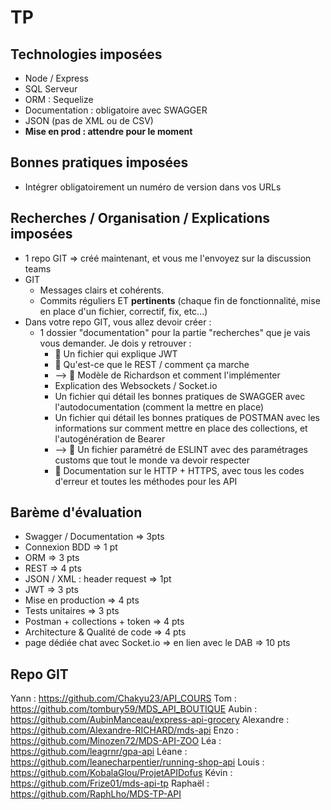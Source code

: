 # TP

## Technologies imposées 
- Node / Express
- SQL Serveur
- ORM : Sequelize
- Documentation : obligatoire avec SWAGGER
- JSON (pas de XML ou de CSV)
- **Mise en prod : attendre pour le moment**

## Bonnes pratiques imposées 
- Intégrer obligatoirement un numéro de version dans vos URLs

## Recherches / Organisation / Explications imposées
- 1 repo GIT => créé maintenant, et vous me l'envoyez sur la discussion teams
- GIT
    - Messages clairs et cohérents. 
    - Commits réguliers ET **pertinents** (chaque fin de fonctionnalité, mise en place d'un fichier, correctif, fix, etc...)
- Dans votre repo GIT, vous allez devoir créer : 
    - 1 dossier "documentation" pour la partie "recherches" que je vais vous demander. Je dois y retrouver : 
        - 💩 Un fichier qui explique JWT
        - 💩 Qu'est-ce que le REST / comment ça marche
        - --> 💩 Modèle de Richardson et comment l'implémenter
        - Explication des Websockets / Socket.io
        - Un fichier qui détail les bonnes pratiques de SWAGGER avec l'autodocumentation (comment la mettre en place)
        - Un fichier qui détail les bonnes pratiques de POSTMAN avec les informations sur comment mettre en place des collections, et l'autogénération de Bearer
        - --> 💩 Un fichier paramétré de ESLINT avec des paramétrages customs que tout le monde va devoir respecter
        - 💩 Documentation sur le HTTP + HTTPS, avec tous les codes d'erreur et toutes les méthodes pour les API

## Barème d'évaluation

- Swagger / Documentation => 3pts
- Connexion BDD => 1 pt
- ORM => 3 pts
- REST => 4 pts
- JSON / XML : header request => 1pt
- JWT => 3 pts
- Mise en production => 4 pts
- Tests unitaires => 3 pts
- Postman + collections + token => 4 pts
- Architecture & Qualité de code => 4 pts
- page dédiée chat avec Socket.io => en lien avec le DAB => 10 pts

## Repo GIT

Yann : https://github.com/Chakyu23/API_COURS
Tom : https://github.com/tombury59/MDS_API_BOUTIQUE
Aubin : https://github.com/AubinManceau/express-api-grocery
Alexandre : https://github.com/Alexandre-RICHARD/mds-api
Enzo : https://github.com/Minozen72/MDS-API-ZOO
Léa : https://github.com/leagrnr/gpa-api
Léane : https://github.com/leanecharpentier/running-shop-api
Louis : https://github.com/KobalaGlou/ProjetAPIDofus
Kévin : https://github.com/Frize01/mds-api-tp
Raphaël : https://github.com/RaphLho/MDS-TP-API



